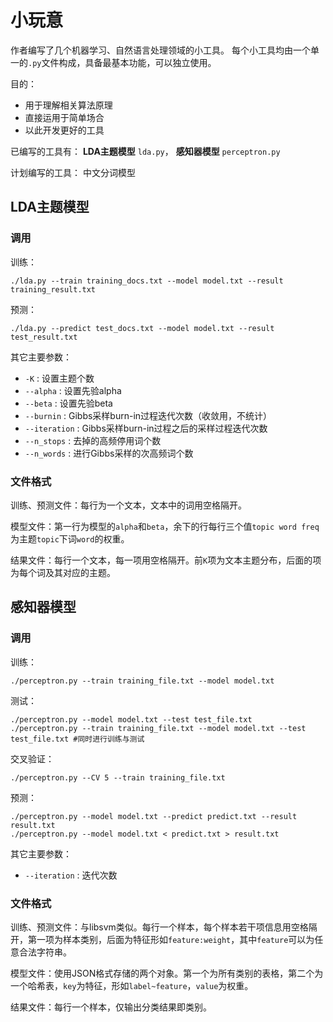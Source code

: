 小玩意
=========
作者编写了几个机器学习、自然语言处理领域的小工具。
每个小工具均由一个单一的`.py`文件构成，具备最基本功能，可以独立使用。

目的：
* 用于理解相关算法原理
* 直接运用于简单场合
* 以此开发更好的工具

已编写的工具有： **LDA主题模型** `lda.py`， **感知器模型** `perceptron.py`

计划编写的工具： 中文分词模型


LDA主题模型
-----------

### 调用

训练：

    ./lda.py --train training_docs.txt --model model.txt --result training_result.txt

预测：

    ./lda.py --predict test_docs.txt --model model.txt --result test_result.txt

其它主要参数：
* `-K` : 设置主题个数
* `--alpha` : 设置先验alpha
* `--beta` : 设置先验beta
* `--burnin` : Gibbs采样burn-in过程迭代次数（收敛用，不统计）
* `--iteration` : Gibbs采样burn-in过程之后的采样过程迭代次数
* `--n_stops` : 去掉的高频停用词个数
* `--n_words` : 进行Gibbs采样的次高频词个数

### 文件格式

训练、预测文件：每行为一个文本，文本中的词用空格隔开。

模型文件：第一行为模型的`alpha`和`beta`，余下的行每行三个值`topic word freq`为主题`topic`下词`word`的权重。

结果文件：每行一个文本，每一项用空格隔开。前`K`项为文本主题分布，后面的项为每个词及其对应的主题。

感知器模型
----------

### 调用

训练：

    ./perceptron.py --train training_file.txt --model model.txt

测试：

    ./perceptron.py --model model.txt --test test_file.txt
    ./perceptron.py --train training_file.txt --model model.txt --test test_file.txt #同时进行训练与测试

交叉验证：

    ./perceptron.py --CV 5 --train training_file.txt

预测：

    ./perceptron.py --model model.txt --predict predict.txt --result result.txt
    ./perceptron.py --model model.txt < predict.txt > result.txt

其它主要参数：
* `--iteration` : 迭代次数

### 文件格式

训练、预测文件：与libsvm类似。每行一个样本，每个样本若干项信息用空格隔开，第一项为样本类别，后面为特征形如`feature:weight`，其中`feature`可以为任意合法字符串。

模型文件：使用JSON格式存储的两个对象。第一个为所有类别的表格，第二个为一个哈希表，`key`为特征，形如`label~feature`，`value`为权重。

结果文件：每行一个样本，仅输出分类结果即类别。
